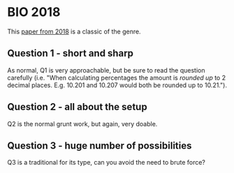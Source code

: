 # BIO 2018

This [paper from 2018](https://olympiad.org.uk/papers/2018/bio/round_one.html) is a classic of the genre. 

## Question 1 - short and sharp 

As normal, Q1 is very approachable, but be sure to read the question carefully (i.e. "When calculating percentages the amount is *rounded up* to 2 decimal places. E.g. 10.201 and 10.207 would both be rounded up to 10.21."). 

## Question 2 - all about the setup 

Q2 is the normal grunt work, but again, very doable. 

## Question 3 - huge number of possibilities 

Q3 is a traditional for its type, can you avoid the need to brute force? 

